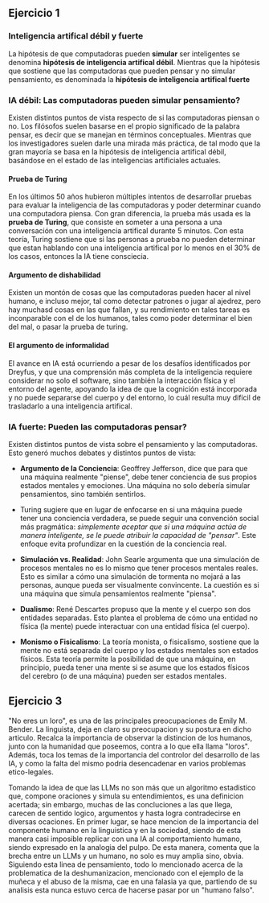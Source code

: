 ## Ejercicio 1
 
### Inteligencia artifical débil y fuerte
La hipótesis de que computadoras pueden <b>simular</b> ser inteligentes se denomina <b>hipótesis de inteligencia artifical débil</b>. Mientras que la hipótesis que sostiene que las computadoras que pueden pensar y no simular pensamiento, es denominada la <b>hipótesis de inteligencia artifical fuerte</b>

### IA débil: Las computadoras pueden simular pensamiento?
Existen distintos puntos de vista respecto de si las computadoras piensan o no. Los filósofos suelen basarse en el propio significado de la palabra pensar, es decir que se manejan en términos conceptuales. Mientras que los investigadores suelen darle una mirada más práctica, de tal modo que la gran mayoría se basa en la hipótesis de inteligencia artifical débil, basándose en el estado de las inteligencias artificiales actuales.

#### Prueba de Turing
En los últimos 50 años hubieron múltiples intentos de desarrollar pruebas para evaluar la inteligencia de las computadoras y poder determinar cuando una computadora piensa.
Con gran diferencia, la prueba más usada es la <b>prueba de Turing</b>, que consiste en someter a una persona a una conversación con una inteligencia artifical durante 5 minutos. Con esta teoría, Turing sostiene que si las personas a prueba no pueden determinar que estan hablando con una inteligencia artifical por lo menos en el 30% de los casos, entonces la IA tiene consciecia.

#### Argumento de dishabilidad
Existen un montón de cosas que las computadoras  pueden hacer al nivel humano, e incluso mejor, tal como detectar patrones o jugar al ajedrez, pero hay muchasd cosas en las que fallan, y su rendimiento en tales tareas es inconparable con el de los humanos, tales como poder determinar el bien del mal, o pasar la prueba de turing.

#### El argumento de informalidad
El avance en IA está ocurriendo a pesar de los desafíos identificados por Dreyfus, y que una comprensión más completa de la inteligencia requiere considerar no solo el software, sino también la interacción física y el entorno del agente, apoyando la idea de que la cognición está incorporada y no puede separarse del cuerpo y del entorno, lo cuál resulta muy difícil de trasladarlo a una inteligencia artifical.

### IA fuerte: Pueden las computadoras pensar?
Existen distintos puntos de vista sobre el pensamiento y las computadoras. Esto generó muchos debates y distintos puntos de vista:
- <b>Argumento de la Conciencia</b>: Geoffrey Jefferson, dice que para que una máquina realmente "piense", debe tener conciencia de sus propios estados mentales y emociones. Una máquina no solo debería simular pensamientos, sino también sentirlos.

- Turing sugiere que en lugar de enfocarse en si una máquina puede tener una conciencia verdadera, se puede seguir una convención social más pragmática: <i>simplemente aceptar que si una máquina actúa de manera inteligente, se le puede atribuir la capacidad de "pensar"</i>. Este enfoque evita profundizar en la cuestión de la conciencia real.

- <b>Simulación vs. Realidad</b>: John Searle argumenta que una simulación de procesos mentales no es lo mismo que tener procesos mentales reales. Esto es similar a cómo una simulación de tormenta no mojará a las personas, aunque pueda ser visualmente convincente. La cuestión es si una máquina que simula pensamientos realmente "piensa".

- <b>Dualismo</b>: René Descartes propuso que la mente y el cuerpo son dos entidades separadas. Esto plantea el problema de cómo una entidad no física (la mente) puede interactuar con una entidad física (el cuerpo).
- <b>Monismo o Fisicalismo</b>: La teoría monista, o fisicalismo, sostiene que la mente no está separada del cuerpo y los estados mentales son estados físicos. Esta teoría permite la posibilidad de que una máquina, en principio, pueda tener una mente si se asume que los estados físicos del cerebro (o de una máquina) pueden ser estados mentales.

## Ejercicio 3
"No eres un loro", es una de las principales preocupaciones de Emily M. Bender. La linguista, deja en claro su preocupacion y su postura en dicho articulo. Recalca la importancia de observar la distincion de los humanos, junto con la humanidad que poseemos, contra a lo que ella llama "loros". Además, toca los temas de la importancia del controlor del desarrollo de las IA, y como la falta del mismo podria desencadenar en varios problemas etico-legales.

Tomando la idea de que las LLMs no son más que un algoritmo estadistico que, compone oraciones y simula su entendimientos, es una definicion acertada; sin embargo, muchas de las concluciones a las que llega, carecen de sentido logico, argumentos y hasta logra contradecirse en diversas ocaciones. En primer lugar, se hace mencion de la importancia del componente humano en la linguistica y en la sociedad, siendo de esta manera casi imposible replicar con una IA al comportamiento humano, siendo expresado en la analogia del pulpo. De esta manera, comenta que la brecha entre un LLMs y un humano, no solo es muy amplia sino, obvia. Siguiendo esta linea de pensamiento, todo lo mencionado acerca de la problematica de la deshumanizacion, mencionado con el ejemplo de la muñeca y el abuso de la misma, cae en una falasia ya que, partiendo de su analisis esta nunca estuvo cerca de hacerse pasar por un "humano falso".